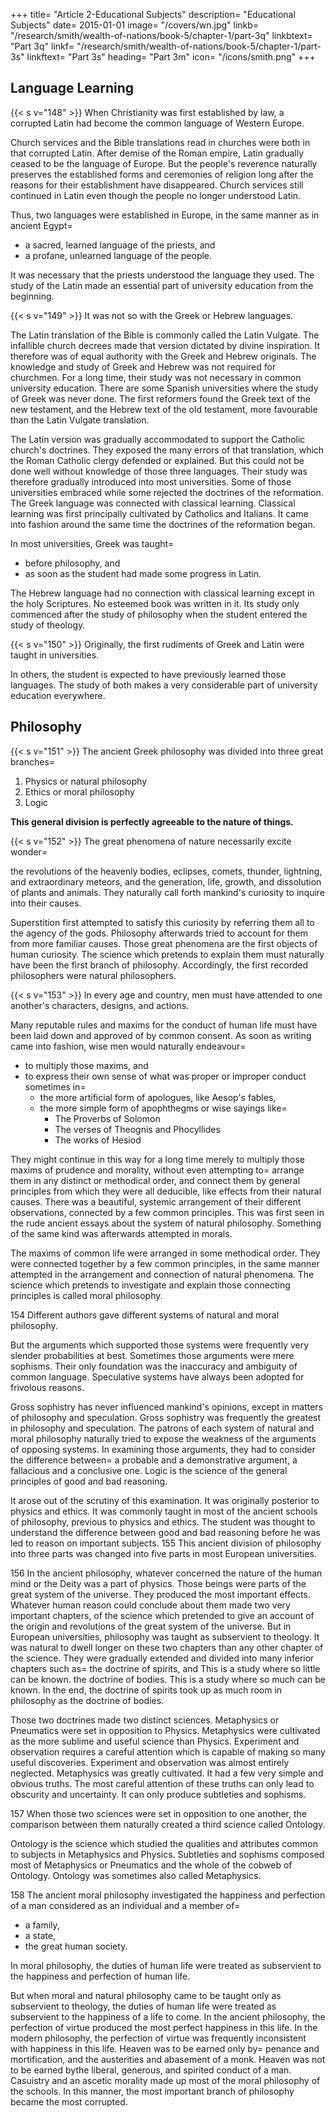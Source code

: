 +++
title=  "Article 2-Educational Subjects"
description=  "Educational Subjects"
date=  2015-01-01
image=  "/covers/wn.jpg"
linkb=  "/research/smith/wealth-of-nations/book-5/chapter-1/part-3q"
linkbtext=  "Part 3q"
linkf=  "/research/smith/wealth-of-nations/book-5/chapter-1/part-3s"
linkftext=  "Part 3s"
heading=  "Part 3m"
icon=  "/icons/smith.png"
+++


## Language Learning

{{< s v="148" >}} When Christianity was first established by law, a corrupted Latin had become the common language of Western Europe.

Church services and the Bible translations read in churches were both in that corrupted Latin.
After demise of the Roman empire, Latin gradually ceased to be the language of Europe.
But the people's reverence naturally preserves the established forms and ceremonies of religion long after the reasons for their establishment have disappeared.
Church services still continued in Latin even though the people no longer understood Latin.

Thus, two languages were established in Europe, in the same manner as in ancient Egypt= 
- a sacred, learned language of the priests, and
- a profane, unlearned language of the people.

It was necessary that the priests understood the language they used. The study of the Latin made an essential part of university education from the beginning.


{{< s v="149" >}} It was not so with the Greek or Hebrew languages.

The Latin translation of the Bible is commonly called the Latin Vulgate.
The infallible church decrees made that version dictated by divine inspiration.
It therefore was of equal authority with the Greek and Hebrew originals.
The knowledge and study of Greek and Hebrew was not required for churchmen.
For a long time, their study was not necessary in common university education.
There are some Spanish universities where the study of Greek was never done.
The first reformers found the Greek text of the new testament, and the Hebrew text of the old testament, more favourable than the Latin Vulgate translation.

The Latin version was gradually accommodated to support the Catholic church's doctrines.
They exposed the many errors of that translation, which the Roman Catholic clergy defended or explained.
But this could not be done well without knowledge of those three languages.
Their study was therefore gradually introduced into most universities.
Some of those universities embraced while some rejected the doctrines of the reformation.
The Greek language was connected with classical learning.
Classical learning was first principally cultivated by Catholics and Italians.
It came into fashion around the same time the doctrines of the reformation began.

In most universities, Greek was taught= 
- before philosophy, and
- as soon as the student had made some progress in Latin.

The Hebrew language had no connection with classical learning except in the holy Scriptures.
No esteemed book was written in it.
Its study only commenced after the study of philosophy when the student entered the study of theology.


{{< s v="150" >}} Originally, the first rudiments of Greek and Latin were taught in universities.

In others, the student is expected to have previously learned those languages.
The study of both makes a very considerable part of university education everywhere.


## Philosophy

{{< s v="151" >}} The ancient Greek philosophy was divided into three great branches= 

1. Physics or natural philosophy
2. Ethics or moral philosophy
3. Logic

**This general division is perfectly agreeable to the nature of things.**


{{< s v="152" >}} The great phenomena of nature necessarily excite wonder= 

the revolutions of the heavenly bodies, eclipses, comets, thunder, lightning, and extraordinary meteors, and
the generation, life, growth, and dissolution of plants and animals.
They naturally call forth mankind's curiosity to inquire into their causes.

Superstition first attempted to satisfy this curiosity by referring them all to the agency of the gods.
Philosophy afterwards tried to account for them from more familiar causes.
Those great phenomena are the first objects of human curiosity.
The science which pretends to explain them must naturally have been the first branch of philosophy.
Accordingly, the first recorded philosophers were natural philosophers.


{{< s v="153" >}} In every age and country, men must have attended to one another's characters, designs, and actions.

Many reputable rules and maxims for the conduct of human life must have been laid down and approved of by common consent.
As soon as writing came into fashion, wise men would naturally endeavour= 
- to multiply those maxims, and
- to express their own sense of what was proper or improper conduct sometimes in= 
  - the more artificial form of apologues, like Aesop's fables,
  - the more simple form of apophthegms or wise sayings like= 
	- The Proverbs of Solomon
	- The verses of Theognis and Phocyllides
	- The works of Hesiod

They might continue in this way for a long time merely to multiply those maxims of prudence and morality, without even attempting to= 
arrange them in any distinct or methodical order, and
connect them by general principles from which they were all deducible, like effects from their natural causes.
There was a beautiful, systemic arrangement of their different observations, connected by a few common principles.
This was first seen in the rude ancient essays about the system of natural philosophy.
Something of the same kind was afterwards attempted in morals.

The maxims of common life were arranged in some methodical order.
They were connected together by a few common principles, in the same manner attempted in the arrangement and connection of natural phenomena.
The science which pretends to investigate and explain those connecting principles is called moral philosophy.

154 Different authors gave different systems of natural and moral philosophy.

But the arguments which supported those systems were frequently very slender probabilities at best.
Sometimes those arguments were mere sophisms.
Their only foundation was the inaccuracy and ambiguity of common language.
Speculative systems have always been adopted for frivolous reasons.

Gross sophistry has never influenced mankind's opinions, except in matters of philosophy and speculation.
Gross sophistry was frequently the greatest in philosophy and speculation.
The patrons of each system of natural and moral philosophy naturally tried to expose the weakness of the arguments of opposing systems.
In examining those arguments, they had to consider the difference between= 
a probable and a demonstrative argument,
a fallacious and a conclusive one.
Logic is the science of the general principles of good and bad reasoning.

It arose out of the scrutiny of this examination.
It was originally posterior to physics and ethics.
It was commonly taught in most of the ancient schools of philosophy, previous to physics and ethics.
The student was thought to understand the difference between good and bad reasoning before he was led to reason on important subjects.
155 This ancient division of philosophy into three parts was changed into five parts in most European universities.

156 In the ancient philosophy, whatever concerned the nature of the human mind or the Deity was a part of physics.
Those beings were parts of the great system of the universe.
They produced the most important effects.
Whatever human reason could conclude about them made two very important chapters, of the science which pretended to give an account of the origin and revolutions of the great system of the universe.
But in European universities, philosophy was taught as subservient to theology.
It was natural to dwell longer on these two chapters than any other chapter of the science.
They were gradually extended and divided into many inferior chapters such as= 
the doctrine of spirits, and
This is a study where so little can be known.
the doctrine of bodies.
This is a study where so much can be known.
In the end, the doctrine of spirits took up as much room in philosophy as the doctrine of bodies.

Those two doctrines made two distinct sciences.
Metaphysics or Pneumatics were set in opposition to Physics.
Metaphysics were cultivated as the more sublime and useful science than Physics.
Experiment and observation requires a careful attention which is capable of making so many useful discoveries.
Experiment and observation was almost entirely neglected.
Metaphysics was greatly cultivated.
It had a few very simple and obvious truths.
The most careful attention of these truths can only lead to obscurity and uncertainty.
It can only produce subtleties and sophisms.

157 When those two sciences were set in opposition to one another, the comparison between them naturally created a third science called Ontology.

Ontology is the science which studied the qualities and attributes common to subjects in Metaphysics and Physics.
Subtleties and sophisms composed most of Metaphysics or Pneumatics and the whole of the cobweb of Ontology.
Ontology was sometimes also called Metaphysics.

158 The ancient moral philosophy investigated the happiness and perfection of a man considered as an individual and a member of= 
- a family,
- a state,
- the great human society.

In moral philosophy, the duties of human life were treated as subservient to the happiness and perfection of human life.

But when moral and natural philosophy came to be taught only as subservient to theology, the duties of human life were treated as subservient to the happiness of a life to come.
In the ancient philosophy, the perfection of virtue produced the most perfect happiness in this life.
In the modern philosophy, the perfection of virtue was frequently inconsistent with happiness in this life.
Heaven was to be earned only by= 
penance and mortification, and
the austerities and abasement of a monk.
Heaven was not to be earned bythe liberal, generous, and spirited conduct of a man.
Casuistry and an ascetic morality made up most of the moral philosophy of the schools.
In this manner, the most important branch of philosophy became the most corrupted.


